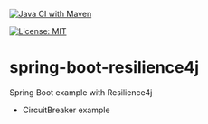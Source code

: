 [![Java CI with Maven](https://github.com/claudioaltamura/spring-boot-resilience4j/actions/workflows/maven-build.yaml/badge.svg)](https://github.com/claudioaltamura/spring-boot-resilience4j/actions/workflows/maven-build.yaml)

[![License: MIT](https://img.shields.io/badge/License-MIT-yellow.svg)](https://opensource.org/licenses/MIT)

# spring-boot-resilience4j
Spring Boot example with Resilience4j

* CircuitBreaker example